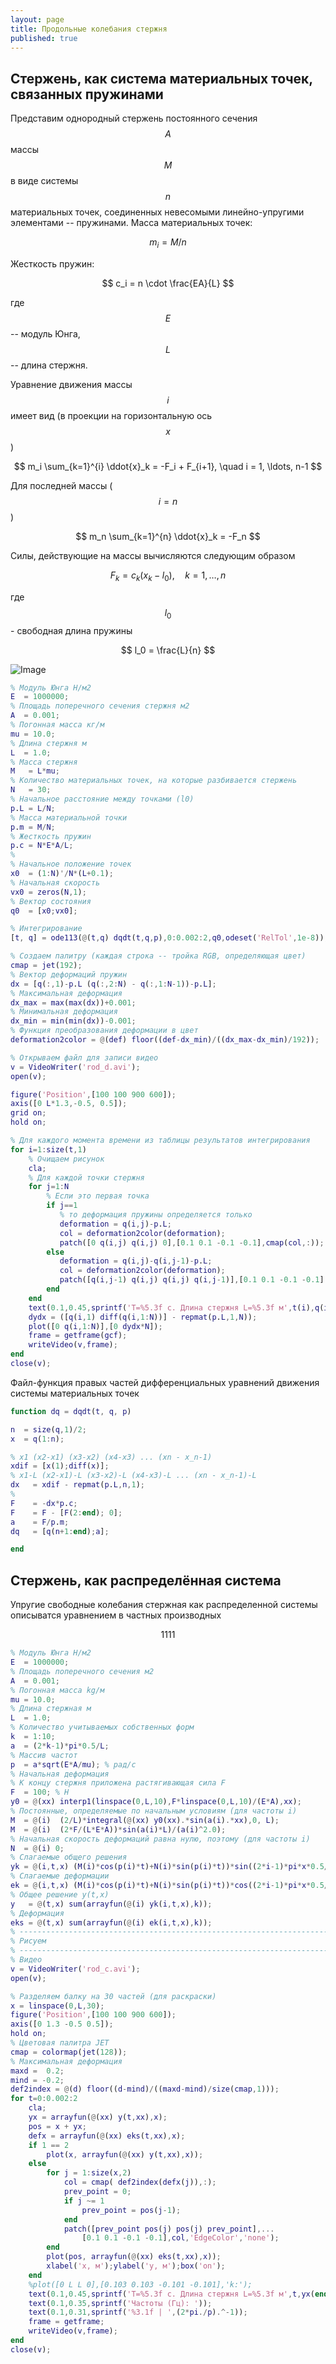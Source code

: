 ```yaml
---
layout: page
title: Продольные колебания стержня
published: true
---
```


## Стержень, как система материальных точек, связанных пружинами

Представим однородный стержень постоянного сечения $$A$$ массы $$M$$ в виде системы $$n$$ материальных точек, соединенных невесомыми линейно-упругими элементами -- пружинами. Масса материальных точек:

$$
  m_i = M/n
$$

Жесткость пружин:

$$
  c_i = n \cdot \frac{EA}{L}
$$

где $$E$$ -- модуль Юнга, $$L$$ -- длина стержня.

Уравнение движения массы $$i$$ имеет вид (в проекции на горизонтальную ось $$x$$ )

$$
  m_i \sum_{k=1}^{i} \ddot{x}_k = -F_i + F_{i+1}, \quad i = 1, \ldots, n-1
$$

Для последней массы ($$i=n$$)

$$
  m_n \sum_{k=1}^{n} \ddot{x}_k = -F_n
$$

Силы, действующие на массы вычисляются следующим образом

$$
  F_k = c_k (x_k - l_0), \quad k=1,\ldots,n
$$

где $$l_0$$ - свободная длина пружины

$$
  l_0 = \frac{L}{n}
$$  

![Image](spring.png)



~~~matlab
% Модуль Юнга Н/м2
E  = 1000000;
% Площадь поперечного сечения стержня м2
A  = 0.001;
% Погонная масса кг/м
mu = 10.0;
% Длина стержня м
L  = 1.0;
% Масса стержня
M   = L*mu;
% Количество материальных точек, на которые разбивается стержень
N   = 30;
% Начальное расстояние между точками (l0)
p.L = L/N;
% Масса материальной точки
p.m = M/N;
% Жесткость пружин
p.c = N*E*A/L;
%
% Начальное положение точек
x0  = (1:N)'/N*(L+0.1);
% Начальная скорость
vx0 = zeros(N,1);
% Вектор состояния
q0  = [x0;vx0];

% Интегрирование
[t, q] = ode113(@(t,q) dqdt(t,q,p),0:0.002:2,q0,odeset('RelTol',1e-8));

% Создаем палитру (каждая строка -- тройка RGB, определяющая цвет)
cmap = jet(192);
% Вектор деформаций пружин
dx = [q(:,1)-p.L (q(:,2:N) - q(:,1:N-1))-p.L];
% Максимальная деформация
dx_max = max(max(dx))+0.001;
% Минимальная деформация
dx_min = min(min(dx))-0.001;
% Функция преобразования деформации в цвет
deformation2color = @(def) floor((def-dx_min)/((dx_max-dx_min)/192));

% Открываем файл для записи видео
v = VideoWriter('rod_d.avi');
open(v);

figure('Position',[100 100 900 600]);
axis([0 L*1.3,-0.5, 0.5]);
grid on;
hold on;

% Для каждого момента времени из таблицы результатов интегрирования
for i=1:size(t,1)
    % Очищаем рисунок
    cla;
    % Для каждой точки стержня
    for j=1:N        
        % Если это первая точка
        if j==1
           % то деформация пружины определяется только
           deformation = q(i,j)-p.L;
           col = deformation2color(deformation);
           patch([0 q(i,j) q(i,j) 0],[0.1 0.1 -0.1 -0.1],cmap(col,:));
        else
           deformation = q(i,j)-q(i,j-1)-p.L;
           col = deformation2color(deformation);           
           patch([q(i,j-1) q(i,j) q(i,j) q(i,j-1)],[0.1 0.1 -0.1 -0.1],cmap(col,:));
        end
    end
    text(0.1,0.45,sprintf('T=%5.3f c. Длина стержня L=%5.3f м',t(i),q(i,N)));   
    dydx = ([q(i,1) diff(q(i,1:N))] - repmat(p.L,1,N));
    plot([0 q(i,1:N)],[0 dydx*N]);
    frame = getframe(gcf);
    writeVideo(v,frame);
end
close(v);
~~~

Файл-функция правых частей дифференциальных уравнений движения системы материальных точек

~~~matlab
function dq = dqdt(t, q, p)

n  = size(q,1)/2;
x  = q(1:n);

% x1 (x2-x1) (x3-x2) (x4-x3) ... (xn - x_n-1)
xdif = [x(1);diff(x)];
% x1-L (x2-x1)-L (x3-x2)-L (x4-x3)-L ... (xn - x_n-1)-L
dx   = xdif - repmat(p.L,n,1);
%
F    = -dx*p.c;
F    = F - [F(2:end); 0];
a    = F/p.m;
dq   = [q(n+1:end);a];

end
~~~

## Стержень, как распределённая система

Упругие свободные колебания стержная как распределенной системы описыватся уравнением в частных производных

$$
  1111
$$

~~~matlab
% Модуль Юнга Н/м2
E  = 1000000;
% Площадь поперечного сечения м2
A  = 0.001;
% Погонная масса kg/м
mu = 10.0;
% Длина стержная м
L  = 1.0;
% Количество учитываемых собственных форм
k  = 1:10;
a  = (2*k-1)*pi*0.5/L;
% Массив частот
p  = a*sqrt(E*A/mu); % рад/с
% Начальная деформация
% К концу стержня приложена растягивающая сила F
F  = 100; % Н
y0 = @(xx) interp1(linspace(0,L,10),F*linspace(0,L,10)/(E*A),xx);
% Постоянные, определяемые по начальным условиям (для частоты i)
M  = @(i)  (2/L)*integral(@(xx) y0(xx).*sin(a(i).*xx),0, L);
M  = @(i)  (2*F/(L*E*A))*sin(a(i)*L)/(a(i)^2.0);
% Начальная скорость деформаций равна нулю, поэтому (для частоты i)
N  = @(i) 0;
% Слагаемые общего решения
yk = @(i,t,x) (M(i)*cos(p(i)*t)+N(i)*sin(p(i)*t))*sin((2*i-1)*pi*x*0.5/L);
% Слагаемые деформации
ek = @(i,t,x) (M(i)*cos(p(i)*t)+N(i)*sin(p(i)*t))*cos((2*i-1)*pi*x*0.5/L)*(2*i-1)*pi*0.5/L;
% Общее решение y(t,x)
y   = @(t,x) sum(arrayfun(@(i) yk(i,t,x),k));
% Деформация
eks = @(t,x) sum(arrayfun(@(i) ek(i,t,x),k));
% ------------------------------------------------------------------------
% Рисуем
% ------------------------------------------------------------------------
% Видео
v = VideoWriter('rod_c.avi');
open(v);

% Разделяем балку на 30 частей (для раскраски)
x = linspace(0,L,30);
figure('Position',[100 100 900 600]);
axis([0 1.3 -0.5 0.5]);
hold on;
% Цветовая палитра JET
cmap = colormap(jet(128));
% Максимальная деформация
maxd =  0.2;
mind = -0.2;
def2index = @(d) floor((d-mind)/((maxd-mind)/size(cmap,1)));
for t=0:0.002:2
    cla;
    yx = arrayfun(@(xx) y(t,xx),x);    
    pos = x + yx;    
    defx = arrayfun(@(xx) eks(t,xx),x);
    if 1 == 2
        plot(x, arrayfun(@(xx) y(t,xx),x));
    else
        for j = 1:size(x,2)
            col = cmap( def2index(defx(j)),:);
            prev_point = 0;
            if j ~= 1
                prev_point = pos(j-1);
            end
            patch([prev_point pos(j) pos(j) prev_point],...
                [0.1 0.1 -0.1 -0.1],col,'EdgeColor','none');            
        end
        plot(pos, arrayfun(@(xx) eks(t,xx),x));
        xlabel('x, м');ylabel('y, м');box('on');
    end
    %plot([0 L L 0],[0.103 0.103 -0.101 -0.101],'k:');
    text(0.1,0.45,sprintf('T=%5.3f c. Длина стержня L=%5.3f м',t,yx(end)+L));    
    text(0.1,0.35,sprintf('Частоты (Гц): '));    
    text(0.1,0.31,sprintf('%3.1f | ',(2*pi./p).^-1));    
    frame = getframe;    
    writeVideo(v,frame);
end
close(v);
~~~
